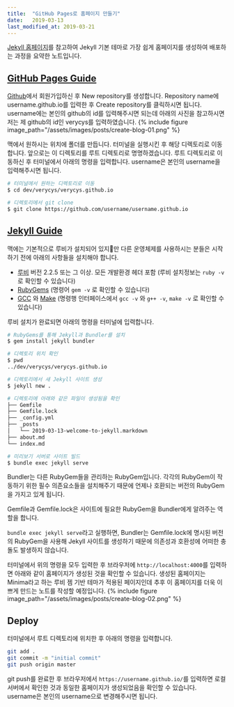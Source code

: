 ```yaml
---
title:  "GitHub Pages로 홈페이지 만들기"
date:   2019-03-13
last_modified_at: 2019-03-21
---
```

[Jekyll 홈페이지](https://jekyllrb-ko.github.io/)를 참고하여 Jekyll 기본 테마로 가장 쉽게 홈페이지를 생성하여 배포하는 과정을 요약한 노트입니다.

## [GitHub Pages Guide](https://pages.github.com/)
[Github](https://github.com/)에서 회원가입하신 후 New repository를 생성합니다. Repository name에 username.github.io를 입력한 후 Create repository를 클릭하시면 됩니다. username에는 본인의 github의 id를 입력해주시면 되는데 아래의 사진을 참고하시면 저는 제 github의 id인 verycys를 입력하였습니다.
{% include figure image_path="/assets/images/posts/create-blog-01.png" %}

맥에서 원하시는 위치에 폴더를 만듭니다. 터미널을 실행시킨 후 해당 디렉토리로 이동합니다. 앞으로는 이 디렉토리를 루트 디렉토리로 명명하겠습니다. 루트 디렉토리로 이동하신 후 터미널에서 아래의 명령을 입력합니다. username은 본인의 username을 입력해주시면 됩니다.

```sh
# 터미널에서 원하는 디렉토리로 이동
$ cd dev/verycys/verycys.github.io

# 디렉토리에서 git clone
$ git clone https://github.com/username/username.github.io
```

## [Jekyll Guide](https://jekyllrb-ko.github.io/docs/installation/)
맥에는 기본적으로 루비가 설치되어 있지만 다른 운영체제를 사용하시는 분들은 시작하기 전에 아래의 사항들을 설치해야 합니다.
- [루비](https://www.ruby-lang.org/en/downloads/) 버전 2.2.5 또는 그 이상. 모든 개발환경 헤더 포함 (루비 설치정보는 `ruby -v` 로 확인할 수 있습니다)
- [RubyGems](https://rubygems.org/pages/download) (명령어 `gem -v` 로 확인할 수 있습니다)
- [GCC](https://gcc.gnu.org/install/) 와 [Make](https://www.gnu.org/software/make/) (명령행 인터페이스에서 `gcc -v` 와 `g++ -v`, `make -v` 로 확인할 수 있습니다)

루비 설치가 완료되면 아래의 명령을 터미널에 입력합니다.
```sh
# RubyGems를 통해 Jekyll과 Bundler를 설치
$ gem install jekyll bundler

# 디렉토리 위치 확인
$ pwd
../dev/verycys/verycys.github.io

# 디렉토리에서 새 Jekyll 사이트 생성
$ jekyll new .

# 디렉토리에 아래와 같은 파일이 생성됨을 확인
├── Gemfile
├── Gemfile.lock
├── _config.yml
├── _posts
│   └── 2019-03-13-welcome-to-jekyll.markdown
├── about.md
└── index.md

# 미리보기 서버로 사이트 빌드
$ bundle exec jekyll serve
```
Bundler는 다른 RubyGem들을 관리하는 RubyGem입니다. 각각의 RubyGem이 작동하기 위한 필수 의존요소들을 설치해주기 때문에 언제나 호환되는 버전의 RubyGem을 가지고 있게 됩니다.

Gemfile과 Gemfile.lock은 사이트에 필요한 RubyGem을 Bundler에게 알려주는 역할을 합니다.

`bundle exec jekyll serve`라고 실행하면, Bundler는 Gemfile.lock에 명시된 버전의 RubyGem을 사용해 Jekyll 사이트를 생성하기 때문에 의존성과 호환성에 어떠한 충돌도 발생하지 않습니다.

터미널에서 위의 명령을 모두 입력한 후 브라우저에 `http://localhost:4000`를 입력하면 아래와 같이 홈페이지가 생성된 것을 확인할 수 있습니다. 생성된 홈페이지는 Minima라고 하는 루비 젬 기반 테마가 적용된 페이지인데 추후 이 홈페이지를 더욱 이쁘게 만드는 노트를 작성할 예정입니다.
{% include figure image_path="/assets/images/posts/create-blog-02.png" %}

## Deploy
터미널에서 루트 디렉토리에 위치한 후 아래의 명령을 입력합니다.
```sh
git add .
git commit -m "initial commit"
git push origin master
```
git push를 완료한 후 브라우저에서 `https://username.github.io/`를 입력하면 로컬서버에서 확인한 것과 동일한 홈페이지가 생성되었음을 확인할 수 있습니다. username은 본인의 username으로 변경해주시면 됩니다.
